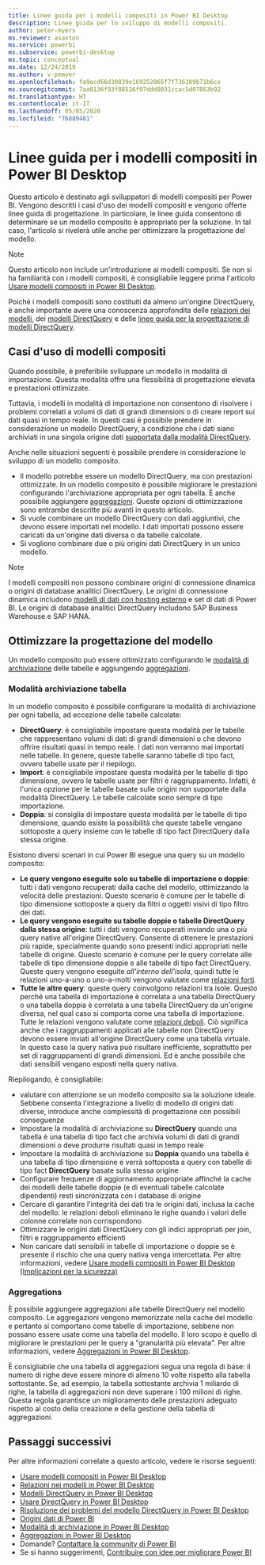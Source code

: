 ```yaml
---
title: Linee guida per i modelli compositi in Power BI Desktop
description: Linee guida per lo sviluppo di modelli compositi.
author: peter-myers
ms.reviewer: asaxton
ms.service: powerbi
ms.subservice: powerbi-desktop
ms.topic: conceptual
ms.date: 12/24/2019
ms.author: v-pemyer
ms.openlocfilehash: fa9ecd66d30839e169252065f7f736189b71b6ce
ms.sourcegitcommit: 7aa0136f93f88516f97ddd8031ccac5d07863b92
ms.translationtype: HT
ms.contentlocale: it-IT
ms.lasthandoff: 05/05/2020
ms.locfileid: "76889481"
---
```

# <a name="composite-model-guidance-in-power-bi-desktop"></a>Linee guida per i modelli compositi in Power BI Desktop

Questo articolo è destinato agli sviluppatori di modelli compositi per Power BI. Vengono descritti i casi d'uso dei modelli compositi e vengono offerte linee guida di progettazione. In particolare, le linee guida consentono di determinare se un modello composito è appropriato per la soluzione. In tal caso, l'articolo si rivelerà utile anche per ottimizzare la progettazione del modello.

> [!NOTE]
> Questo articolo non include un'introduzione ai modelli compositi. Se non si ha familiarità con i modelli compositi, è consigliabile leggere prima l'articolo [Usare modelli compositi in Power BI Desktop](../desktop-composite-models.md).
>
> Poiché i modelli compositi sono costituiti da almeno un'origine DirectQuery, è anche importante avere una conoscenza approfondita delle [relazioni dei modelli](../desktop-relationships-understand.md), dei [modelli DirectQuery](../desktop-directquery-about.md) e delle [linee guida per la progettazione di modelli DirectQuery](directquery-model-guidance.md).

## <a name="composite-model-use-cases"></a>Casi d'uso di modelli compositi

Quando possibile, è preferibile sviluppare un modello in modalità di importazione. Questa modalità offre una flessibilità di progettazione elevata e prestazioni ottimizzate.

Tuttavia, i modelli in modalità di importazione non consentono di risolvere i problemi correlati a volumi di dati di grandi dimensioni o di creare report sui dati quasi in tempo reale. In questi casi è possibile prendere in considerazione un modello DirectQuery, a condizione che i dati siano archiviati in una singola origine dati [supportata dalla modalità DirectQuery](../power-bi-data-sources.md).

Anche nelle situazioni seguenti è possibile prendere in considerazione lo sviluppo di un modello composito.

- Il modello potrebbe essere un modello DirectQuery, ma con prestazioni ottimizzate. In un modello composito è possibile migliorare le prestazioni configurando l'archiviazione appropriata per ogni tabella. È anche possibile aggiungere [aggregazioni](../desktop-aggregations.md). Queste opzioni di ottimizzazione sono entrambe descritte più avanti in questo articolo.
- Si vuole combinare un modello DirectQuery con dati aggiuntivi, che devono essere importati nel modello. I dati importati possono essere caricati da un'origine dati diversa o da tabelle calcolate.
- Si vogliono combinare due o più origini dati DirectQuery in un unico modello.

> [!NOTE]
> I modelli compositi non possono combinare origini di connessione dinamica o origini di database analitici DirectQuery. Le origini di connessione dinamica includono [modelli di dati con hosting esterno](../service-datasets-understand.md#external-hosted-models) e set di dati di Power BI. Le origini di database analitici DirectQuery includono SAP Business Warehouse e SAP HANA.

## <a name="optimize-model-design"></a>Ottimizzare la progettazione del modello

Un modello composito può essere ottimizzato configurando le [modalità di archiviazione](../desktop-storage-mode.md) delle tabelle e aggiungendo [aggregazioni](../desktop-aggregations.md).

### <a name="table-storage-mode"></a>Modalità archiviazione tabella

In un modello composito è possibile configurare la modalità di archiviazione per ogni tabella, ad eccezione delle tabelle calcolate:

- **DirectQuery**: è consigliabile impostare questa modalità per le tabelle che rappresentano volumi di dati di grandi dimensioni o che devono offrire risultati quasi in tempo reale. I dati non verranno mai importati nelle tabelle. In genere, queste tabelle saranno tabelle di tipo fact, ovvero tabelle usate per il riepilogo.
- **Import**: è consigliabile impostare questa modalità per le tabelle di tipo dimensione, ovvero le tabelle usate per filtri e raggruppamento. Infatti, è l'unica opzione per le tabelle basate sulle origini non supportate dalla modalità DirectQuery. Le tabelle calcolate sono sempre di tipo importazione.
- **Doppia**: si consiglia di impostare questa modalità per le tabelle di tipo dimensione, quando esiste la possibilità che queste tabelle vengano sottoposte a query insieme con le tabelle di tipo fact DirectQuery dalla stessa origine.

Esistono diversi scenari in cui Power BI esegue una query su un modello composito:

- **Le query vengono eseguite solo su tabelle di importazione o doppie**: tutti i dati vengono recuperati dalla cache del modello, ottimizzando la velocità delle prestazioni. Questo scenario è comune per le tabelle di tipo dimensione sottoposte a query da filtri o oggetti visivi di tipo filtro dei dati.
- **Le query vengono eseguite su tabelle doppie o tabelle DirectQuery dalla stessa origine**: tutti i dati vengono recuperati inviando una o più query native all'origine DirectQuery. Consente di ottenere le prestazioni più rapide, specialmente quando sono presenti indici appropriati nelle tabelle di origine. Questo scenario è comune per le query correlate alle tabelle di tipo dimensione doppie e alle tabelle di tipo fact DirectQuery. Queste query vengono eseguite _all'interno dell'isola_, quindi tutte le relazioni uno-a-uno o uno-a-molti vengono valutate come [relazioni forti](../desktop-relationships-understand.md#strong-relationships).
- **Tutte le altre query**: queste query coinvolgono relazioni tra isole. Questo perché una tabella di importazione è correlata a una tabella DirectQuery o una tabella doppia è correlata a una tabella DirectQuery da un'origine diversa, nel qual caso si comporta come una tabella di importazione. Tutte le relazioni vengono valutate come [relazioni deboli](../desktop-relationships-understand.md#weak-relationships). Ciò significa anche che i raggruppamenti applicati alle tabelle non DirectQuery devono essere inviati all'origine DirectQuery come una tabella virtuale. In questo caso la query nativa può risultare inefficiente, soprattutto per set di raggruppamenti di grandi dimensioni. Ed è anche possibile che dati sensibili vengano esposti nella query nativa.

Riepilogando, è consigliabile:

- valutare con attenzione se un modello composito sia la soluzione ideale. Sebbene consenta l'integrazione a livello di modello di origini dati diverse, introduce anche complessità di progettazione con possibili conseguenze
- Impostare la modalità di archiviazione su **DirectQuery** quando una tabella è una tabella di tipo fact che archivia volumi di dati di grandi dimensioni o deve produrre risultati quasi in tempo reale
- Impostare la modalità di archiviazione su **Doppia** quando una tabella è una tabella di tipo dimensione e verrà sottoposta a query con tabelle di tipo fact **DirectQuery** basate sulla stessa origine
- Configurare frequenze di aggiornamento appropriate affinché la cache dei modelli delle tabelle doppie (e di eventuali tabelle calcolate dipendenti) resti sincronizzata con i database di origine
- Cercare di garantire l'integrità dei dati tra le origini dati, inclusa la cache del modello: le relazioni deboli eliminano le righe quando i valori delle colonne correlate non corrispondono
- Ottimizzare le origini dati DirectQuery con gli indici appropriati per join, filtri e raggruppamento efficienti
- Non caricare dati sensibili in tabelle di importazione o doppie se è presente il rischio che una query nativa venga intercettata. Per altre informazioni, vedere [Usare modelli compositi in Power BI Desktop (Implicazioni per la sicurezza)](../desktop-composite-models.md#security-implications)

### <a name="aggregations"></a>Aggregations

È possibile aggiungere aggregazioni alle tabelle DirectQuery nel modello composito. Le aggregazioni vengono memorizzate nella cache del modello e pertanto si comportano come tabelle di importazione, sebbene non possano essere usate come una tabella del modello. Il loro scopo è quello di migliorare le prestazioni per le query a "granularità più elevata". Per altre informazioni, vedere [Aggregazioni in Power BI Desktop](../desktop-aggregations.md).

È consigliabile che una tabella di aggregazioni segua una regola di base: il numero di righe deve essere minore di almeno 10 volte rispetto alla tabella sottostante. Se, ad esempio, la tabella sottostante archivia 1 miliardo di righe, la tabella di aggregazioni non deve superare i 100 milioni di righe. Questa regola garantisce un miglioramento delle prestazioni adeguato rispetto al costo della creazione e della gestione della tabella di aggregazioni.

## <a name="next-steps"></a>Passaggi successivi

Per altre informazioni correlate a questo articolo, vedere le risorse seguenti:

- [Usare modelli compositi in Power BI Desktop](../desktop-composite-models.md)
- [Relazioni nei modelli in Power BI Desktop](../desktop-relationships-understand.md)
- [Modelli DirectQuery in Power BI Desktop](../desktop-directquery-about.md)
- [Usare DirectQuery in Power BI Desktop](../desktop-use-directquery.md)
- [Risoluzione dei problemi del modello DirectQuery in Power BI Desktop](../desktop-directquery-troubleshoot.md)
- [Origini dati di Power BI](../power-bi-data-sources.md)
- [Modalità di archiviazione in Power BI Desktop](../desktop-storage-mode.md)
- [Aggregazioni in Power BI Desktop](../desktop-aggregations.md)
- Domande? [Contattare la community di Power BI](https://community.powerbi.com/)
- Se si hanno suggerimenti, [Contribuire con idee per migliorare Power BI](https://ideas.powerbi.com)
